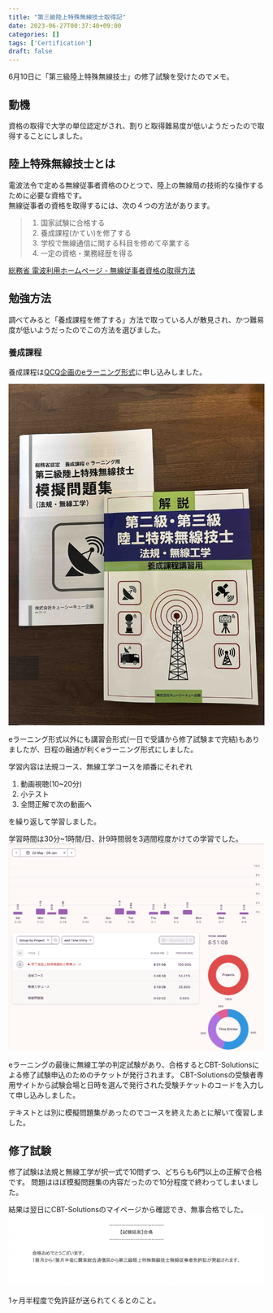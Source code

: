 ```yaml
---
title: "第三級陸上特殊無線技士取得記"
date: 2023-06-27T00:37:40+09:00
categories: []
tags: ['Certification']
draft: false
---
```



<!--more-->
6月10日に「第三級陸上特殊無線技士」の修了試験を受けたのでメモ。

## 動機
資格の取得で大学の単位認定がされ、割りと取得難易度が低いようだったので取得することにしました。

## 陸上特殊無線技士とは
電波法令で定める無線従事者資格のひとつで、陸上の無線局の技術的な操作するために必要な資格です。  
無線従事者の資格を取得するには、次の４つの方法があります。

> 1. 国家試験に合格する
> 1. 養成課程(かてい)を修了する
> 1. 学校で無線通信に関する科目を修めて卒業する
> 1. 一定の資格・業務経歴を得る

[総務省 電波利用ホームページ - 無線従事者資格の取得方法](https://www.tele.soumu.go.jp/j/sys/operator/acquest/index.htm)


## 勉強方法
調べてみると「養成課程を修了する」方法で取っている人が散見され、かつ難易度が低いようだったのでこの方法を選びました。

### 養成課程
養成課程は[QCQ企画のeラーニング形式](https://www.qcq.co.jp/ykk/tkg/tkg_e.html)に申し込みしました。

![textbook.jpg](textbook.jpg)

eラーニング形式以外にも講習会形式(一日で受講から修了試験まで完結)もありましたが、日程の融通が利くeラーニング形式にしました。

学習内容は法規コース、無線工学コースを順番にそれぞれ

1. 動画視聴(10~20分)
1. 小テスト
1. 全問正解で次の動画へ

を繰り返して学習しました。

学習時間は30分~1時間/日、計9時間弱を3週間程度かけての学習でした。
![toggle.png](toggle.png)


eラーニングの最後に無線工学の判定試験があり、合格するとCBT-Solutionsによる修了試験申込のためのチケットが発行されます。
CBT-Solutionsの受験者専用サイトから試験会場と日時を選んで発行された受験チケットのコードを入力して申し込みしました。


テキストとは別に模擬問題集があったのでコースを終えたあとに解いて復習しました。

## 修了試験
修了試験は法規と無線工学が択一式で10問ずつ、どちらも6門以上の正解で合格です。
問題はほぼ模擬問題集の内容だったので10分程度で終わってしまいました。

結果は翌日にCBT-Solutionsのマイページから確認でき、無事合格でした。
![result.png](result.png)

1ヶ月半程度で免許証が送られてくるとのこと。
